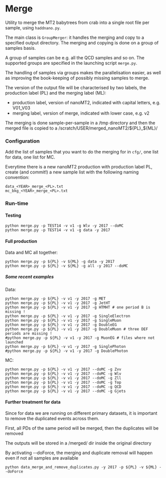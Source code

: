 # Merge
Utility to merge the MT2 babytrees from crab into a single root file per sample, using ```haddnano.py```.

The main class is ```GroupMerger```: it handles the merging and copy to a specified output directory. The merging and copying is done on a group of samples basis.

A group of samples can be e.g. all the QCD samples and so on.
The supported groups are specified in the launching script ```merge.py```.

The handling of samples via groups makes the parallelisation easier, as well as improving the book-keeping of possibly missing samples to merge.

The version of the output file will be characterised by two labels, the production label (PL) and the merging label (ML):
- production label, version of nanoMT2, indicated with capital letters, e.g. V01_V03
- merging label, version of merge, indicated with lower case, e.g. v2

The merging is done sample-per-sample in a /tmp directory and then the merged file is copied to a /scratch/USER/merged_nanoMT2/${PL}_${ML}/<SAMPLE-NAME>

### Configuration
Add the list of samples that you want to do the merging for in ```cfg/```, one list for data, one list for MC.

Everytime there is a new nanoMT2 production with production label PL, create (and commit!) a new sample list with the following naming convention:

```
data_<YEAR>_merge_<PL>.txt
mc_bkg_<YEAR>_merge_<PL>.txt
```

### Run-time
#### Testing
```
python merge.py -p TEST14 -v v1 -g Wlv -y 2017 --doMC
python merge.py -p TEST14 -v v1 -g data -y 2017
```

#### Full production
Data and MC all together:
```
python merge.py -p ${PL} -v ${ML} -g data -y 2017
python merge.py -p ${PL} -v ${ML} -g all -y 2017 --doMC
```

##### Some recent examples
Data:
```
python merge.py -p ${PL} -v v1 -y 2017 -g MET
python merge.py -p ${PL} -v v1 -y 2017 -g JetHT
python merge.py -p ${PL} -v v1 -y 2017 -g HTMHT # one period B is missing !
python merge.py -p ${PL} -v v1 -y 2017 -g SingleElectron
python merge.py -p ${PL} -v v1 -y 2017 -g SingleMuon
python merge.py -p ${PL} -v v1 -y 2017 -g DoubleEG
python merge.py -p ${PL} -v v1 -y 2017 -g DoubleMuon # three DEF periods are missing !
#python merge.py -p ${PL} -v v1 -y 2017 -g MuonEG # files where not launched
python merge.py -p ${PL} -v v1 -y 2017 -g SinglePhoton
#python merge.py -p ${PL} -v v1 -y 2017 -g DoublePhoton
```

MC:
```
python merge.py -p ${PL} -v v1 -y 2017 --doMC -g Zvv
python merge.py -p ${PL} -v v1 -y 2017 --doMC -g Wlv
python merge.py -p ${PL} -v v1 -y 2017 --doMC -g Zll
python merge.py -p ${PL} -v v1 -y 2017 --doMC -g Top
python merge.py -p ${PL} -v v1 -y 2017 --doMC -g QCD
python merge.py -p ${PL} -v v1 -y 2017 --doMC -g Gjets
```


#### Further treatment for data
Since for data we are running on different primary datasets, it is important to remove the duplicated events across them.

First, all PDs of the same period will be merged, then the duplicates will be removed

The outputs will be stored in a /merged/ dir inside the original directory

By activating --doForce, the merging and duplicate removal will happen even if not all samples are available

```
python data_merge_and_remove_duplicates.py -y 2017 -p ${PL} -v ${ML} --doForce
```
